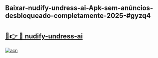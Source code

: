 ## Baixar-nudify-undress-ai-Apk-sem-anúncios-desbloqueado-completamente-2025-#gyzq4

# <h2><a href="https://ainizakaria.my?title=nudify-undress-ai&ref=22M">🔗👉 🔴 nudify-undress-ai</a></h2>

[![acn](https://github.com/user-attachments/assets/0f9c940e-d8b0-45ae-aac7-cd30a18b3e1c)](https://ainizakaria.my?title=nudify-undress-ai&ref=22M)


